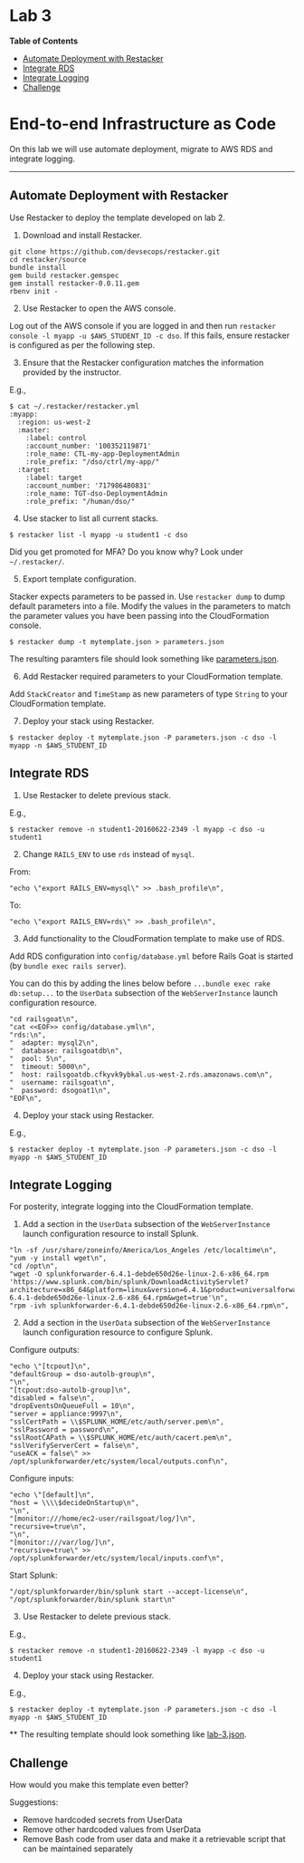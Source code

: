 # Lab 3

**Table of Contents**

- [Automate Deployment with Restacker](##automate-deployment-with-restacker)
- [Integrate RDS](##integrate-rds)
- [Integrate Logging](##integrate-logging)
- [Challenge](##challenge)

# End-to-end Infrastructure as Code

On this lab we will use automate deployment, migrate to AWS RDS and integrate logging.

---

## Automate Deployment with Restacker

Use Restacker to deploy the template developed on lab 2.

1. Download and install Restacker.

```
git clone https://github.com/devsecops/restacker.git
cd restacker/source
bundle install
gem build restacker.gemspec
gem install restacker-0.0.11.gem
rbenv init -
```

2. Use Restacker to open the AWS console.

Log out of the AWS console if you are logged in and then run `restacker console -l myapp -u $AWS_STUDENT_ID -c dso`. If this fails, ensure restacker is configured as per the following step.

3. Ensure that the Restacker configuration matches the information provided by the instructor.

E.g.,

```
$ cat ~/.restacker/restacker.yml
:myapp:
  :region: us-west-2
  :master:
    :label: control
    :account_number: '100352119871'
    :role_name: CTL-my-app-DeploymentAdmin
    :role_prefix: "/dso/ctrl/my-app/"
  :target:
    :label: target
    :account_number: '717986480831'
    :role_name: TGT-dso-DeploymentAdmin
    :role_prefix: "/human/dso/"
```

4. Use stacker to list all current stacks.

```
$ restacker list -l myapp -u student1 -c dso
```

Did you get promoted for MFA? Do you know why? Look under `~/.restacker/`.

5. Export template configuration.

Stacker expects parameters to be passed in. Use `restacker dump` to dump default parameters into a file. Modify the values in the parameters to match the parameter values you have been passing into the CloudFormation console.

```
$ restacker dump -t mytemplate.json > parameters.json
```

The resulting paramters file should look something like [parameters.json](../scripts/parameters.json).

6. Add Restacker required parameters to your CloudFormation template.

Add `StackCreator` and `TimeStamp` as new parameters of type `String` to your CloudFormation template.

7. Deploy your stack using Restacker.

```
$ restacker deploy -t mytemplate.json -P parameters.json -c dso -l myapp -n $AWS_STUDENT_ID
```

## Integrate RDS

1. Use Restacker to delete previous stack.

E.g.,

```
$ restacker remove -n student1-20160622-2349 -l myapp -c dso -u student1
```

2. Change `RAILS_ENV` to use `rds` instead of `mysql`.

From:

```
"echo \"export RAILS_ENV=mysql\" >> .bash_profile\n",
```

To:

```
"echo \"export RAILS_ENV=rds\" >> .bash_profile\n",
```


3. Add functionality to the CloudFormation template to make use of RDS.

Add RDS configuration into `config/database.yml` before Rails Goat is started (by `bundle exec rails server`).

You can do this by adding the lines below before `...bundle exec rake db:setup...` to the `UserData` subsection of the `WebServerInstance` launch configuration resource.

```
"cd railsgoat\n",
"cat <<EOF>> config/database.yml\n",
"rds:\n",
"  adapter: mysql2\n",
"  database: railsgoatdb\n",
"  pool: 5\n",
"  timeout: 5000\n",
"  host: railsgoatdb.cfkyvk9ybkal.us-west-2.rds.amazonaws.com\n",
"  username: railsgoat\n",
"  password: dsogoat1\n",
"EOF\n",
```

4. Deploy your stack using Restacker.

E.g.,

```
$ restacker deploy -t mytemplate.json -P parameters.json -c dso -l myapp -n $AWS_STUDENT_ID
```

## Integrate Logging

For posterity, integrate logging into the CloudFormation template.

1. Add a section in the `UserData` subsection of the `WebServerInstance` launch configuration resource to install Splunk.

```
"ln -sf /usr/share/zoneinfo/America/Los_Angeles /etc/localtime\n",
"yum -y install wget\n",
"cd /opt\n",
"wget -O splunkforwarder-6.4.1-debde650d26e-linux-2.6-x86_64.rpm 'https://www.splunk.com/bin/splunk/DownloadActivityServlet?architecture=x86_64&platform=linux&version=6.4.1&product=universalforwarder&filename=splunkforwarder-6.4.1-debde650d26e-linux-2.6-x86_64.rpm&wget=true'\n",
"rpm -ivh splunkforwarder-6.4.1-debde650d26e-linux-2.6-x86_64.rpm\n",
 ```

2. Add a section in the `UserData` subsection of the `WebServerInstance` launch configuration resource to configure Splunk.

Configure outputs:


```
"echo \"[tcpout]\n",
"defaultGroup = dso-autolb-group\n",
"\n",
"[tcpout:dso-autolb-group]\n",
"disabled = false\n",
"dropEventsOnQueueFull = 10\n",
"server = appliance:9997\n",
"sslCertPath = \\$SPLUNK_HOME/etc/auth/server.pem\n",
"sslPassword = password\n",
"sslRootCAPath = \\$SPLUNK_HOME/etc/auth/cacert.pem\n",
"sslVerifyServerCert = false\n",
"useACK = false\" >> /opt/splunkforwarder/etc/system/local/outputs.conf\n",
```

Configure inputs:

```
"echo \"[default]\n",
"host = \\\\$decideOnStartup\n",
"\n",
"[monitor:///home/ec2-user/railsgoat/log/]\n",
"recursive=true\n",
"\n",
"[monitor:///var/log/]\n",
"recursive=true\" >> /opt/splunkforwarder/etc/system/local/inputs.conf\n",
```

 Start Splunk:

```
"/opt/splunkforwarder/bin/splunk start --accept-license\n",
"/opt/splunkforwarder/bin/splunk start\n"
```

3. Use Restacker to delete previous stack.

E.g.,

```
$ restacker remove -n student1-20160622-2349 -l myapp -c dso -u student1
```

4. Deploy your stack using Restacker.

E.g.,

```
$ restacker deploy -t mytemplate.json -P parameters.json -c dso -l myapp -n $AWS_STUDENT_ID
```


** The resulting template should look something like [lab-3.json](../scripts/lab-3.json).

## Challenge

How would you make this template even better?

Suggestions:

* Remove hardcoded secrets from UserData
* Remove other hardcoded values from UserData
* Remove Bash code from user data and make it a retrievable script that can be maintained separately
